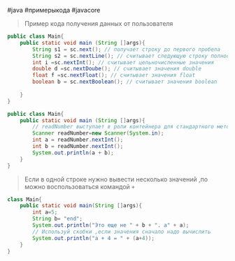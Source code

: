 #java #примерыкода #javacore

>Пример кода получения данных от пользователя

```java
public class Main{
	public static void main (String []args){
		String s1 = sc.next(); // получает строку до первого пробела
		String s2 = sc.nextLine(); // считывает следующую строку полностью
		int i =sc.nextInt(); // считывает цельночисленные значения 
		double d =sc.nextDoube(); // считывает значения double
		float f =sc.nextFloat(); // считывает значения float
		boolean b = sc.nextBoolean(); // считывает значения boolean
	
	}
}
```

```java
public class Main{
	public static void main (String []args){
		// readNumber выступает в роли контейнера для стандартного метода Scanner 
		Scanner readNumber=new Scanner(System.in);
		int a = readNumber.nextInt();
		int b = readNumber.nextInt();
		System.out.println(a + b);	
	}
}
```

> Если в одной строке нужно вывести несколько значений ,по можно воспользоваться командой `+`

```java
class Main{
	public static void main(String []args){
		int a=5;
		String b= "end";
		System.out.println("Это еще не " + b + ". a" + a);
		// Используй скобки ,если значения сначало надо вычислить
		System.out.println("a + 4 = " + (a+4)); 
	}	
}
```